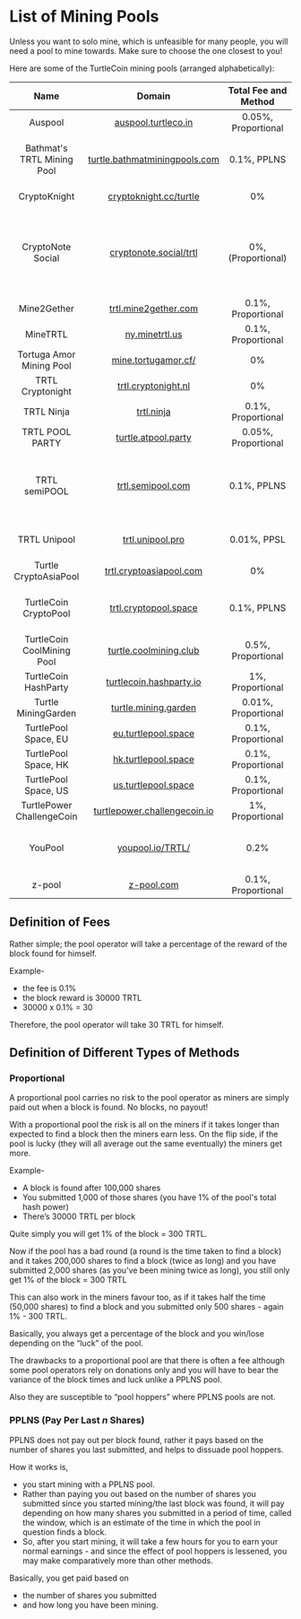 # List of Mining Pools

Unless you want to solo mine, which is unfeasible for many people, you will need a pool to mine towards. Make sure to choose the one closest to you!

Here are some of the TurtleCoin mining pools (arranged alphabetically):

|            Name            |                            Domain                            | Total Fee and Method |                 Min. Payout                  |        Location        |                            Notes                             |
| :------------------------: | :----------------------------------------------------------: | :------------------: | :------------------------------------------: | :--------------------: | :----------------------------------------------------------: |
|          Auspool           |      [auspool.turtleco.in](https://auspool.turtleco.in)      | 0.05%, Proportional  |                    1 TRTL                    |       Australia        |                              -                               |
| Bathmat's TRTL Mining Pool | [turtle.bathmatminingpools.com](http://turtle.bathmatminingpools.com) |     0.1%, PPLNS      |  Wallet: 100 TRTL <br />Exchange: 500 TRTL   |          USA           |                   Supports XMR-Node-Proxy                    |
|        CryptoKnight        |   [cryptoknight.cc/turtle](https://cryptoknight.cc/turtle)   |          0%          |                   100 TRTL                   |        Germany         |                    Seems to be very shady                    |
|     CryptoNote Social      |   [cryptonote.social/trtl](https://cryptonote.social/trtl)   |  0%, (Proportional)  | 0 TRTL(anything higher than transaction fee) |       California       | **No payments page, be wary.** Read `details details details` section carefully. |
|        Mine2Gether         |     [trtl.mine2gether.com](https://trtl.mine2gether.com)     |  0.1%, Proportional  |                   500 TRTL                   |        Germany         |                              -                               |
|          MineTRTL          |           [ny.minetrtl.us](http://ny.minetrtl.us)            |  0.1%, Proportional  |                   500 TRTL                   |        New York        |                           No HTTPS                           |
|  Tortuga Amor Mining Pool  |       [mine.tortugamor.cf/](http://mine.tortugamor.cf)       |          0%          |                  0.01 TRTL                   |          USA           |                           No HTTPS                           |
|      TRTL Cryptonight      |      [trtl.cryptonight.nl](https://trtl.cryptonight.nl)      |          0%          |                   500 TRTL                   |      Netherlands       |                    Broken(Partial) HTTPS                     |
|         TRTL Ninja         |               [trtl.ninja](http://trtl.ninja)                |  0.1%, Proportional  |                   100 TRTL                   |         France         |                              -                               |
|      TRTL POOL PARTY       |      [turtle.atpool.party](http://turtle.atpool.party)       | 0.05%, Proportional  |                   500 TRTL                   |     Multi-Regional     |                              -                               |
|       TRTL semiPOOL        |        [trtl.semipool.com](http://trtl.semipool.com)         |     0.1%, PPLNS      |  Wallet: 500 TRTL<br />Exchange: 1000 TRTL   |     Multi-Regional     |   **Website appears to be broken** Supports XMR-Node-Proxy   |
|        TRTL Unipool        |         [trtl.unipool.pro](https://trtl.unipool.pro)         |     0.01%, PPSL      |                   100 TRTL                   |         Canada         |             Special mining modes, PPSR and PSM.              |
|   Turtle CryptoAsiaPool    |  [trtl.cryptoasiapool.com](http://trtl.cryptoasiapool.com)   |          0%          |                   100 TRTL                   |          Asia          |                           No HTTPS                           |
|   TurtleCoin CryptoPool    |    [trtl.cryptopool.space](https://trtl.cryptopool.space)    |     0.1%, PPLNS      |  Wallet: 100 TRTL <br /> Exchange: 500 TRTL  | St. Ghislain / Belgium |                     Supports XMRIG-Proxy                     |
| TurtleCoin CoolMining Pool |   [turtle.coolmining.club](http://turtle.coolmining.club)    |  0.5%, Proportional  |                    3 TRTL                    |         France         |                              -                               |
|    TurtleCoin HashParty    |  [turtlecoin.hashparty.io](http://turtlecoin.hashparty.io/)  |   1%, Proportional   |                   100 TRTL                   |          USA           |                           No HTTPS                           |
|    Turtle MiningGarden     |     [turtle.mining.garden](http://turtle.mining.garden)      | 0.01%, Proportional  |                   100 TRTL                   |        Germany         |                              -                               |
|    TurtlePool Space, EU    |      [eu.turtlepool.space](https://eu.turtlepool.space)      |  0.1%, Proportional  |                  1000 TRTL                   |         London         |                              -                               |
|    TurtlePool Space, HK    |      [hk.turtlepool.space](https://hk.turtlepool.space)      |  0.1%, Proportional  |                  1000 TRTL                   |       Hong Kong        |                              -                               |
|    TurtlePool Space, US    |      [us.turtlepool.space](http://us.turtlepool.space)       |  0.1%, Proportional  |                  1000 TRTL                   |         Dallas         |                              -                               |
| TurtlePower ChallengeCoin  | [turtlepower.challengecoin.io](http://turtlepower.challengecoin.io) |   1%, Proportional   |                   500 TRTL                   |          USA           |                              -                               |
|          YouPool           |         [youpool.io/TRTL/](https://youpool.io/TRTL)          |         0.2%         |                  1000 TRTL                   |         China          |           **No payments page, definitely avoid.**            |
|           z-pool           |               [z-pool.com](http://z-pool.com)                |  0.1%, Proportional  |                   500 TRTL                   |        Germany         |                              -                               |

## Definition of Fees

Rather simple; the pool operator will take a percentage of the reward of the block found for himself.

Example-

- the fee is 0.1%
- the block reward is 30000 TRTL
- 30000 x 0.1% = 30

Therefore, the pool operator will take 30 TRTL for himself. 



## Definition of Different Types of Methods

### Proportional

A proportional pool carries no risk to the pool operator as miners are simply paid out when a block is found. No blocks, no payout! 

With a proportional pool the risk is all on the miners if it takes longer than expected to find a block then the miners earn less. On the flip side, if the pool is lucky (they will all average out the same eventually) the miners get more. 

Example-

- A block is found after 100,000 shares
- You submitted 1,000 of those shares (you have 1% of the pool's total hash power)
- There’s 30000 TRTL per block

Quite simply you will get 1% of the block = 300 TRTL. 

Now if the pool has a bad round (a round is the time taken to find a block) and it takes 200,000 shares to find a block (twice as long) and you have submitted 2,000 shares (as you’ve been mining twice as long), you still only get 1% of the block = 300 TRTL

This can also work in the miners favour too, as if it takes half the time (50,000 shares) to find a block and you submitted only 500 shares - again 1% - 300 TRTL.

Basically, you always get a percentage of the block and you win/lose depending on the “luck” of the pool.



The drawbacks to a proportional pool are that there is often a fee although some pool operators rely on donations only and you will have to bear the variance of the block times and luck unlike a PPLNS pool. 

Also they are susceptible to “pool hoppers” where PPLNS pools are not.

### PPLNS (Pay Per Last *n* Shares)

PPLNS does not pay out per block found, rather it pays based on the number of shares you last submitted, and helps to dissuade pool hoppers.

How it works is, 

* you start mining with a PPLNS pool. 
* Rather than paying you out based on the number of shares you submitted since you started mining/the last block was found, it will pay depending on how many shares you submitted in a period of time, called the window, which is an estimate of the time in which the pool in question finds a block. 
* So, after you start mining, it will take a few hours for you to earn your normal earnings - and since the effect of pool hoppers is lessened, you may make comparatively more than other methods. 

Basically, you get paid based on 

- the number of shares you submitted
- and how long you have been mining.






